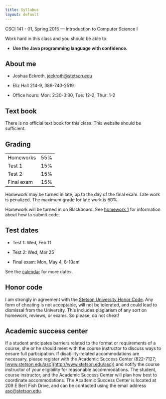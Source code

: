 ```yaml
---
title: Syllabus
layout: default
---
```


<p>
CSCI 141 - 01, Spring 2015 &mdash; Introduction to Computer Science I<br/>
</p>

Work hard in this class and you should be able to:

- <b>Use the Java programming language with confidence.</b>

## About me

- Joshua Eckroth, [jeckroth@stetson.edu](mailto:jeckroth@stetson.edu)

- Eliz Hall 214-9, 386-740-2519

- Office hours: Mon: 2:30-3:30, Tue: 12-2, Thur: 1-2

## Text book

There is no official text book for this class. This website should be sufficient.

## Grading

<table>
<tr>
<td>Homeworks</td><td>55%</td>
</tr><tr>
<td>Test 1</td><td>15%</td>
</tr><tr>
<td>Test 2</td><td>15%</td>
</tr><tr>
<td>Final exam</td><td>15%</td>
</table>

Homework may be turned in late, up to the day of the final exam. Late
work is penalized. The maximum grade for late work is 60%.

Homework will be turned in on Blackboard. See [homework 1](/homework/homework-1.html) for information about how to submit code.

## Test dates

- Test 1: Wed, Feb 11

- Test 2: Wed, Mar 25

- Final exam: Mon, May 4, 8-10am

See the [calendar](/lecture/calendar.html) for more dates.

## Honor code

I am strongly in agreement with the
[Stetson University Honor Code](http://www.stetson.edu/other/honor-system/). Any
form of cheating is not acceptable, will not be tolerated, and could
lead to dismissal from the University. This includes plagiarism of any
sort on homework, reviews, or exams. So please, do not cheat!

## Academic success center

If a student anticipates barriers related to the format or
requirements of a course, she or he should meet with the course
instructor to discuss ways to ensure full participation. If
disability-related accommodations are necessary, please register with
the Academic Success Center (822-7127;
[www.stetson.edu/asc](http://www.stetson.edu/asc)) and notify the
course instructor of your eligibility for reasonable
accommodations. The student, course instructor, and the Academic
Success Center will plan how best to coordinate accommodations. The
Academic Success Center is located at 209 E Bert Fish Drive, and can
be contacted using the email address
[asc@stetson.edu](mailto:asc@stetson.edu).
